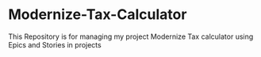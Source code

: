 # Modernize-Tax-Calculator
This Repository is for managing my project Modernize Tax calculator using Epics and Stories in projects
